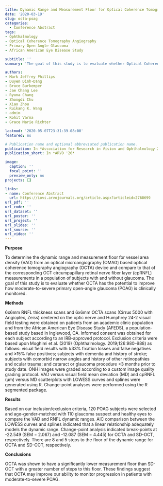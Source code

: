 ```yaml
---
title: Dynamic Range and Measurement Floor for Optical Coherence Tomography Angiography in Glaucoma
date: '2020-03-19'
slug: octa-poag
categories:
  - Conference Abstract
tags:
- Ophthalmology
- Optical Coherence Tomography Angiography
- Primary Open Angle Glaucoma
- African American Eye Disease Study

subtitle: ''
summary: 'The goal of this study is to evaluate whether Optical Coherence Tomography Angiography (OCTA) has the potential to improve how moderate-to-severe primary open-angle glaucoma (POAG) is clinically monitored.'

authors:
- Mark Jeffrey Phillips
- Duyen Dinh-Dang
- Bruce Burkemper
- Jae Chang Lee
- Ryuna Chang
- Zhongdi Chu
- Xiao Zhou
- Ruikang K. Wang
- admin
- Rohit Varma
- Grace Marie Richter

lastmod: '2020-05-07T23:31:39-08:00'
featured: no

# Publication name and optional abbreviated publication name.
publication: In *Association for Research in Vision and Ophthalmology 2020 Annual Meeting*
publication_short: In *ARVO '20*

image:
  caption: ''
  focal_point: ''
  preview_only: no
projects: []

links:
- name: Conference Abstract
  url: https://iovs.arvojournals.org/article.aspx?articleid=2768699
url_pdf: ''
url_code: ''
url_dataset: ''
url_poster: ''
url_project: ''
url_slides: ''
url_source: ''
url_video: ''
---
```


**Purpose**

To determine the dynamic range and measurement floor for vessel area density (VAD) from an optical microangiography (OMAG) based optical coherence tomography angiography (OCTA) device and compare to that of the corresponding OCT circumpapillary retinal nerve fiber layer (cpRNFL) measurements in a population of subjects with and without glaucoma. The goal of this study is to evaluate whether OCTA has the potential to improve how moderate-to-severe primary open-angle glaucoma (POAG) is clinically monitored.

**Methods**

6x6mm RNFL thickness scans and 6x6mm OCTA scans (Cirrus 5000 with Angioplex, Zeiss) centered on the optic nerve and Humphrey 24-2 visual field testing were obtained on patients from an academic clinic population and from the African American Eye Disease Study (AFEDS), a population-based study based in Inglewood, CA. Informed consent was obtained for each subject according to an IRB-approved protocol. Exclusion criteria were based upon Moghimi et al. (2019) (Ophthalmology. 2019;126:980–988) as follows: visual field results with ≥33% fixation losses and false negatives and ≥15% false positives; subjects with dementia and history of stroke; subjects with comorbid narrow angles and history of other retinopathies and ocular trauma; and cataract or glaucoma procedure <3 months prior to study date. ONH images were graded according to a custom image quality grading protocol. VAD versus visual field mean deviation (MD) and cpRNFL (µm) versus MD scatterplots with LOWESS curves and splines were generated using R. Change-point analyses were performed using the R segmented package.

**Results**

Based on our inclusion/exclusion criteria, 120 POAG subjects were selected and age-gender-matched with 110 glaucoma suspect and healthy eyes to compare the VAD and RNFL dynamic ranges. AIC comparison between the LOWESS curves and splines indicated that a linear relationship adequately models the dynamic range. Change-point analysis indicated break-points at -22.549 (SEM = 2.067) and -12.087 (SEM = 4.445) for OCTA and SD-OCT, respectively. There are 8 and 5 steps to the floor of the dynamic range for OCTA and SD-OCT, respectively.

**Conclusions**

OCTA was shown to have a significantly lower measurement floor than SD-OCT with a greater number of steps to this floor. These findings suggest that OCTA may improve our ability to monitor progression in patients with moderate-to-severe POAG.
